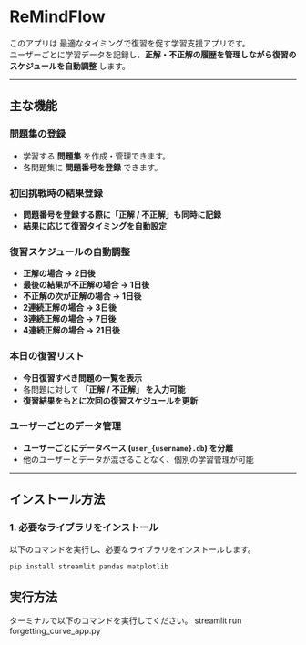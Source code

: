 # ReMindFlow



このアプリは 最適なタイミングで復習を促す学習支援アプリです。  
ユーザーごとに学習データを記録し、**正解・不正解の履歴を管理しながら復習のスケジュールを自動調整** します。

---

## **主な機能**
### **問題集の登録**
- 学習する **問題集** を作成・管理できます。
- 各問題集に **問題番号を登録** できます。

### **初回挑戦時の結果登録**
- **問題番号を登録する際に「正解 / 不正解」も同時に記録**
- **結果に応じて復習タイミングを自動設定**

### **復習スケジュールの自動調整**
- **正解の場合 → 2日後**
- **最後の結果が不正解の場合 → 1日後**
- **不正解の次が正解の場合 → 1日後**
- **2連続正解の場合 → 3日後**
- **3連続正解の場合 → 7日後**
- **4連続正解の場合 → 21日後**

### **本日の復習リスト**
- **今日復習すべき問題の一覧を表示**
- 各問題に対して **「正解 / 不正解」 を入力可能**
- **復習結果をもとに次回の復習スケジュールを更新**

### **ユーザーごとのデータ管理**
- **ユーザーごとにデータベース (`user_{username}.db`) を分離**
- 他のユーザーとデータが混ざることなく、個別の学習管理が可能

---

## **インストール方法**
### **1. 必要なライブラリをインストール**
以下のコマンドを実行し、必要なライブラリをインストールします。

```bash
pip install streamlit pandas matplotlib
```

## **実行方法**
ターミナルで以下のコマンドを実行してください。
streamlit run forgetting_curve_app.py